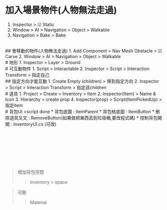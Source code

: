 # 加入場景物件(人物無法走過)
1. Inspector > ☑ Static  
2. Window > AI > Navigation > Object > Walkable  
3. Navigation > Bake > Bake  
<br/>
## 會移動的物件(人物無法走過)
1. Add Component > Nav Mesh Obstacle > ☑ Carve  
2. Window > AI > Navigation > Object > Walkable  
<br/>
# 地形
1. Inspector > Layer > Ground
<br/>
# 可互動物件
1. Script > Interactable  
2. Inspector > Script > Interaction Transform > 指定自己
<br/>
## 指定方向才能互動
1. Create Empty (children) > 移到指定方向
2. Inspector > Script > Interaction Transform > 指定該children  
<br/>
# 道具
1. Project > Create > Inventory > Item  
2. Inspector(Item) > Name & Icon
3. Hierarchy > create prop 
4. Inspector(prop) > Script(ItemPickedUp) > 指定item   
<br/>
# 背包UI
>script done
* 背包底圖 : ItemParent
* 背包格底圖 : ItemButton
* 刪除道具叉叉 : RemoveButton(如果做把東西丟到垃圾桶,要改程式碼)  
* 控制背包開關 : InventoryUI.cs (可改)
<br/>
<br/>
<br/>
<br/>
<br/>
<br/>
<br/>
<br/>





>增加背包空間  
>>Inventory > space 

>可刪
>>Material
